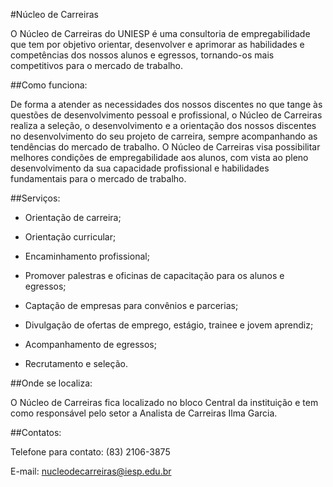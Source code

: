 #Núcleo de Carreiras

O Núcleo de Carreiras do UNIESP é uma consultoria de empregabilidade que tem por objetivo orientar, desenvolver e aprimorar as habilidades e competências dos nossos alunos e egressos, tornando-os mais competitivos para o mercado de trabalho.

##Como funciona:

De forma a atender as necessidades dos nossos discentes no que tange às questões de desenvolvimento pessoal e profissional, o Núcleo de Carreiras realiza a seleção, o desenvolvimento e a orientação dos nossos discentes no desenvolvimento do seu projeto de carreira, sempre acompanhando as tendências do mercado de trabalho. O Núcleo de Carreiras visa possibilitar melhores condições de empregabilidade aos alunos, com vista ao pleno desenvolvimento da sua capacidade profissional e habilidades fundamentais para o mercado de trabalho.

##Serviços:

- Orientação de carreira;

- Orientação curricular;

- Encaminhamento profissional;

- Promover palestras e oficinas de capacitação para os alunos e egressos;

- Captação de empresas para convênios e parcerias;

- Divulgação de ofertas de emprego, estágio, trainee e jovem aprendiz;

- Acompanhamento de egressos;

- Recrutamento e seleção.

##Onde se localiza:

O Núcleo de Carreiras fica localizado no bloco Central da instituição e tem como responsável pelo setor a Analista de Carreiras Ilma Garcia.

##Contatos:

Telefone para contato: (83) 2106-3875

E-mail: nucleodecarreiras@iesp.edu.br
